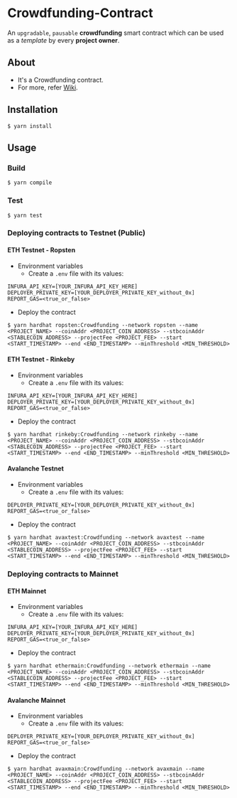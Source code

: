 # Crowdfunding-Contract
An `upgradable`, `pausable` __crowdfunding__ smart contract which can be used as a _template_ by every __project owner__.

## About
* It's a Crowdfunding contract.
* For more, refer [Wiki](./docs/wiki).

## Installation
```console
$ yarn install
```

## Usage

### Build
```console
$ yarn compile
```

### Test
```console
$ yarn test
```


### Deploying contracts to Testnet (Public)

#### ETH Testnet - Ropsten
* Environment variables
  - Create a `.env` file with its values:
```
INFURA_API_KEY=[YOUR_INFURA_API_KEY_HERE]
DEPLOYER_PRIVATE_KEY=[YOUR_DEPLOYER_PRIVATE_KEY_without_0x]
REPORT_GAS=<true_or_false>
```

* Deploy the contract
```console
$ yarn hardhat ropsten:Crowdfunding --network ropsten --name <PROJECT_NAME> --coinAddr <PROJECT_COIN_ADDRESS> --stbcoinAddr <STABLECOIN_ADDRESS> --projectFee <PROJECT_FEE> --start <START_TIMESTAMP> --end <END_TIMESTAMP> --minThreshold <MIN_THRESHOLD>
```

#### ETH Testnet - Rinkeby
* Environment variables
    - Create a `.env` file with its values:
```
INFURA_API_KEY=[YOUR_INFURA_API_KEY_HERE]
DEPLOYER_PRIVATE_KEY=[YOUR_DEPLOYER_PRIVATE_KEY_without_0x]
REPORT_GAS=<true_or_false>
```

* Deploy the contract
```console
$ yarn hardhat rinkeby:Crowdfunding --network rinkeby --name <PROJECT_NAME> --coinAddr <PROJECT_COIN_ADDRESS> --stbcoinAddr <STABLECOIN_ADDRESS> --projectFee <PROJECT_FEE> --start <START_TIMESTAMP> --end <END_TIMESTAMP> --minThreshold <MIN_THRESHOLD>
```

#### Avalanche Testnet
* Environment variables
  - Create a `.env` file with its values:
```
DEPLOYER_PRIVATE_KEY=[YOUR_DEPLOYER_PRIVATE_KEY_without_0x]
REPORT_GAS=<true_or_false>
```

* Deploy the contract
```console
$ yarn hardhat avaxtest:Crowdfunding --network avaxtest --name <PROJECT_NAME> --coinAddr <PROJECT_COIN_ADDRESS> --stbcoinAddr <STABLECOIN_ADDRESS> --projectFee <PROJECT_FEE> --start <START_TIMESTAMP> --end <END_TIMESTAMP> --minThreshold <MIN_THRESHOLD>
```


### Deploying contracts to Mainnet
#### ETH Mainnet
* Environment variables
    - Create a `.env` file with its values:
```
INFURA_API_KEY=[YOUR_INFURA_API_KEY_HERE]
DEPLOYER_PRIVATE_KEY=[YOUR_DEPLOYER_PRIVATE_KEY_without_0x]
REPORT_GAS=<true_or_false>
```

* Deploy the contract
```console
$ yarn hardhat ethermain:Crowdfunding --network ethermain --name <PROJECT_NAME> --coinAddr <PROJECT_COIN_ADDRESS> --stbcoinAddr <STABLECOIN_ADDRESS> --projectFee <PROJECT_FEE> --start <START_TIMESTAMP> --end <END_TIMESTAMP> --minThreshold <MIN_THRESHOLD>
```

#### Avalanche Mainnet
* Environment variables
  - Create a `.env` file with its values:
```
DEPLOYER_PRIVATE_KEY=[YOUR_DEPLOYER_PRIVATE_KEY_without_0x]
REPORT_GAS=<true_or_false>
```

* Deploy the contract
```console
$ yarn hardhat avaxmain:Crowdfunding --network avaxmain --name <PROJECT_NAME> --coinAddr <PROJECT_COIN_ADDRESS> --stbcoinAddr <STABLECOIN_ADDRESS> --projectFee <PROJECT_FEE> --start <START_TIMESTAMP> --end <END_TIMESTAMP> --minThreshold <MIN_THRESHOLD>
```
